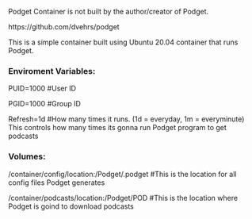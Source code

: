 <p>Podget Container is not built by the author/creator of Podget.</p>
<p>https://github.com/dvehrs/podget</p>

<p>This is a simple container built using Ubuntu 20.04 container that runs Podget.</p>

<h3>Enviroment Variables:</h3>
<p>PUID=1000 #User ID</p>
<p>PGID=1000 #Group ID</p>
<p>Refresh=1d #How many times it runs. (1d = everyday, 1m = everyminute) This controls how many times its gonna run Podget program to get podcasts</p>

<h3>Volumes: </h3>
<p>/container/config/location:/Podget/.podget #This is the location for all config files Podget generates</p>
<p>/container/podcasts/location:/Podget/POD #This is the location where Podget is goind to download podcasts</p>

